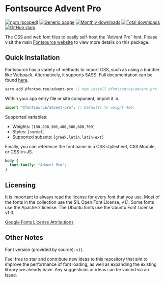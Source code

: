 # Fontsource Advent Pro

[![npm (scoped)](https://img.shields.io/npm/v/@fontsource/advent-pro?color=brightgreen)](https://www.npmjs.com/package/@fontsource/advent-pro) [![Generic badge](https://img.shields.io/badge/fontsource-passing-brightgreen)](https://github.com/fontsource/fontsource) [![Monthly downloads](https://badgen.net/npm/dm/@fontsource/advent-pro)](https://github.com/fontsource/fontsource) [![Total downloads](https://badgen.net/npm/dt/@fontsource/advent-pro)](https://github.com/fontsource/fontsource) [![GitHub stars](https://img.shields.io/github/stars/fontsource/fontsource.svg?style=social&label=Star)](https://github.com/fontsource/fontsource/stargazers)

The CSS and web font files to easily self-host the “Advent Pro” font. Please visit the main [Fontsource website](https://fontsource.org/fonts/advent-pro) to view more details on this package.

## Quick Installation

Fontsource has a variety of methods to import CSS, such as using a bundler like Webpack. Alternatively, it supports SASS. Full documentation can be found [here](https://fontsource.org/docs/introduction).

```javascript
yarn add @fontsource/advent-pro // npm install @fontsource/advent-pro
```

Within your app entry file or site component, import it in.

```javascript
import "@fontsource/advent-pro"; // Defaults to weight 400.
```

Supported variables:

- Weights: `[100,200,300,400,500,600,700]`
- Styles: `[normal]`
- Supported subsets: `[greek,latin,latin-ext]`

Finally, you can reference the font name in a CSS stylesheet, CSS Module, or CSS-in-JS.

```css
body {
  font-family: "Advent Pro";
}
```

## Licensing

It is important to always read the license for every font that you use.
Most of the fonts in the collection use the SIL Open Font License, v1.1. Some fonts use the Apache 2 license. The Ubuntu fonts use the Ubuntu Font License v1.0.

[Google Fonts License Attributions](https://fonts.google.com/attribution)

## Other Notes

Font version (provided by source): `v11`.

Feel free to star and contribute new ideas to this repository that aim to improve the performance of font loading, as well as expanding the existing library we already have. Any suggestions or ideas can be voiced via an [issue](https://github.com/fontsource/fontsource/issues).
